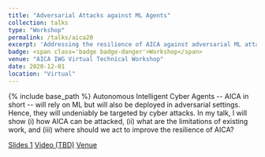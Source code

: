 ```yaml
---
title: "Adversarial Attacks against ML Agents"
collection: talks
type: "Workshop"
permalink: /talks/aica20
excerpt: 'Addressing the resilience of AICA against adversarial ML attacks.'
badge: <span class='badge badge-danger'>Workshop</span>
venue: "AICA IWG Virtual Technical Workshop"
date: 2020-12-01
location: "Virtual"
---
```

{% include base_path %}
Autonomous Intelligent Cyber Agents -- AICA in short -- will rely on ML but will also be deployed in adversarial settings. Hence, they will undeniably be targeted by cyber attacks. In my talk, I will show (i) how AICA can be attacked, (ii) what are the limitations of existing work, and (iii) where should we act to improve the resilience of AICA? 



<a class="btn btn-outline-primary my-1 mr-1 btn-sm" href="{{ base_path}}/files/talks/aica20.pdf" target="_blank" rel="noopener">Slides 1</a>
<a class="btn btn-outline-primary my-1 mr-1 btn-sm" href="#" target="_blank" rel="noopener">Video (TBD)</a>
<a class="btn btn-outline-primary my-1 mr-1 btn-sm" href="https://www.aicaconference.org/ncia-aica-iwg-virtual-technical-workshop/" target="_blank" rel="noopener">Venue</a>